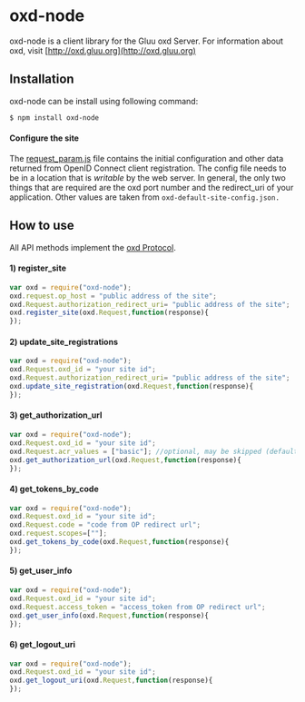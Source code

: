 oxd-node
========

oxd-node is a client library for the Gluu oxd Server. For information 
about oxd, visit [http://oxd.gluu.org](http://oxd.gluu.org)

Installation
------------

oxd-node can be install using following command:

```sh
$ npm install oxd-node
```

#### Configure the site

The [request_param.js](https://github.com/GluuFederation/oxd-node/blob/master/oxd-node/model/request_param.js) 
file contains the initial configuration and other data returned
from OpenID Connect client registration. The config file 
needs to be in a location that is *writable* by the web server. In 
general, the only two things that are required are the oxd port number 
and the redirect_uri of your application. Other values are taken
from `oxd-default-site-config.json.`

How to use
-----------

All API methods implement the [oxd Protocol](../.././oxdserver/index.md).

#### 1) register_site

```js
var oxd = require("oxd-node");
oxd.request.op_host = "public address of the site";
oxd.Request.authorization_redirect_uri= "public address of the site";
oxd.register_site(oxd.Request,function(response){
});
```

#### 2) update_site_registrations

```js
var oxd = require("oxd-node");
oxd.Request.oxd_id = "your site id";
oxd.Request.authorization_redirect_uri= "public address of the site";
oxd.update_site_registration(oxd.Request,function(response){
});
```

#### 3) get_authorization_url

```js
var oxd = require("oxd-node");
oxd.Request.oxd_id = "your site id";
oxd.Request.acr_values = ["basic"]; //optional, may be skipped (default: basic)
oxd.get_authorization_url(oxd.Request,function(response){
});
```

#### 4) get_tokens_by_code

```js
var oxd = require("oxd-node");
oxd.Request.oxd_id = "your site id";
oxd.Request.code = "code from OP redirect url";
oxd.request.scopes=[""];
oxd.get_tokens_by_code(oxd.Request,function(response){
});
```

#### 5) get_user_info

```js
var oxd = require("oxd-node");
oxd.Request.oxd_id = "your site id";
oxd.Request.access_token = "access_token from OP redirect url";
oxd.get_user_info(oxd.Request,function(response){
});
```

#### 6) get_logout_uri

```js
var oxd = require("oxd-node");
oxd.Request.oxd_id = "your site id";
oxd.get_logout_uri(oxd.Request,function(response){
});
```

